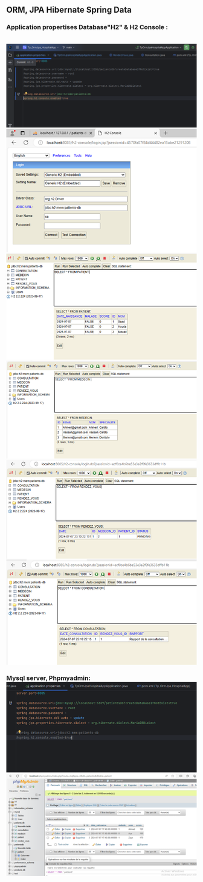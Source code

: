 <h2>ORM, JPA Hibernate Spring Data</h2>
<h3>Application propertises Database"H2" & H2 Console : </h3> <br>
<img src="captures\1.PNG"/>
<img src="captures\2.PNG"/>
<img src="captures\3.PNG"/>
<img src="captures\4.PNG"/>
<img src="captures\5.PNG"/>
<img src="captures\6.PNG"/>
<h3>Mysql server, Phpmyadmin: </3> <br>
<img src="captures\7.PNG"/>
<img src="captures\8.PNG"/>



